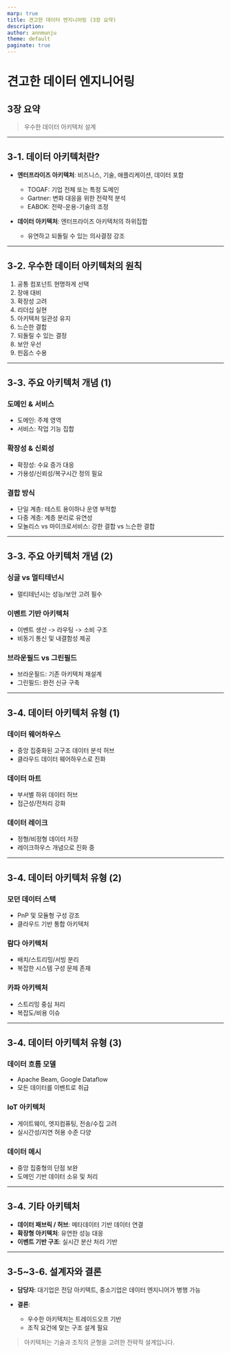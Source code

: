 ```yaml
---
marp: true
title: 견고한 데이터 엔지니어링 (3장 요약)
description: 
author: annmunju
theme: default
paginate: true
---
```


# 견고한 데이터 엔지니어링
## 3장 요약

> 우수한 데이터 아키텍처 설계

---

## 3-1. 데이터 아키텍처란?

* **엔터프라이즈 아키텍처**: 비즈니스, 기술, 애플리케이션, 데이터 포함

  * TOGAF: 기업 전체 또는 특정 도메인
  * Gartner: 변화 대응을 위한 전략적 분석
  * EABOK: 전략-운용-기술의 조정
* **데이터 아키텍처**: 엔터프라이즈 아키텍처의 하위집합

  * 유연하고 되돌릴 수 있는 의사결정 강조

---

## 3-2. 우수한 데이터 아키텍처의 원칙

1. 공통 컴포넌트 현명하게 선택
2. 장애 대비
3. 확장성 고려
4. 리더십 실현
5. 아키텍처 일관성 유지
6. 느슨한 결합
7. 되돌릴 수 있는 결정
8. 보안 우선
9. 핀옵스 수용

---

## 3-3. 주요 아키텍처 개념 (1)

### 도메인 & 서비스

* 도메인: 주제 영역
* 서비스: 작업 기능 집합

### 확장성 & 신뢰성

* 확장성: 수요 증가 대응
* 가용성/신뢰성/복구시간 정의 필요

### 결합 방식

* 단일 계층: 테스트 용이하나 운영 부적합
* 다중 계층: 계층 분리로 유연성
* 모놀리스 vs 마이크로서비스: 강한 결합 vs 느슨한 결합

---

## 3-3. 주요 아키텍처 개념 (2)

### 싱글 vs 멀티테넌시

* 멀티테넌시는 성능/보안 고려 필수

### 이벤트 기반 아키텍처

* 이벤트 생산 -> 라우팅 -> 소비 구조
* 비동기 통신 및 내결함성 제공

### 브라운필드 vs 그린필드

* 브라운필드: 기존 아키텍처 재설계
* 그린필드: 완전 신규 구축

---

## 3-4. 데이터 아키텍처 유형 (1)

### 데이터 웨어하우스

* 중앙 집중화된 고구조 데이터 분석 허브
* 클라우드 데이터 웨어하우스로 진화

### 데이터 마트

* 부서별 하위 데이터 허브
* 접근성/전처리 강화

### 데이터 레이크

* 정형/비정형 데이터 저장
* 레이크하우스 개념으로 진화 중

---

## 3-4. 데이터 아키텍처 유형 (2)

### 모던 데이터 스택

* PnP 및 모듈형 구성 강조
* 클라우드 기반 통합 아키텍처

### 람다 아키텍처

* 배치/스트리밍/서빙 분리
* 복잡한 시스템 구성 문제 존재

### 카파 아키텍처

* 스트리밍 중심 처리
* 복잡도/비용 이슈

---

## 3-4. 데이터 아키텍처 유형 (3)

### 데이터 흐름 모델

* Apache Beam, Google Dataflow
* 모든 데이터를 이벤트로 취급

### IoT 아키텍처

* 게이트웨이, 엣지컴퓨팅, 전송/수집 고려
* 실시간성/지연 허용 수준 다양

### 데이터 메시

* 중앙 집중형의 단점 보완
* 도메인 기반 데이터 소유 및 처리

---

## 3-4. 기타 아키텍처

* **데이터 패브릭 / 허브**: 메타데이터 기반 데이터 연결
* **확장형 아키텍처**: 유연한 성능 대응
* **이벤트 기반 구조**: 실시간 분산 처리 기반

---

## 3-5\~3-6. 설계자와 결론

* **담당자**: 대기업은 전담 아키텍트, 중소기업은 데이터 엔지니어가 병행 가능
* **결론**:

  * 우수한 아키텍처는 트레이드오프 기반
  * 조직 요건에 맞는 구조 설계 필요

> 아키텍처는 기술과 조직의 균형을 고려한 전략적 설계입니다.

